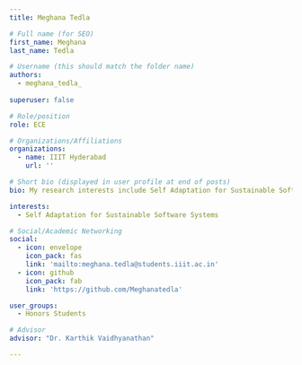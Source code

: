```yaml
---
title: Meghana Tedla 

# Full name (for SEO)
first_name: Meghana
last_name: Tedla

# Username (this should match the folder name)
authors:
  - meghana_tedla_
  
superuser: false

# Role/position
role: ECE

# Organizations/Affiliations
organizations:
  - name: IIIT Hyderabad
    url: ''

# Short bio (displayed in user profile at end of posts)
bio: My research interests include Self Adaptation for Sustainable Software Systems

interests:
  - Self Adaptation for Sustainable Software Systems

# Social/Academic Networking
social:
  - icon: envelope
    icon_pack: fas
    link: 'mailto:meghana.tedla@students.iiit.ac.in'
  - icon: github
    icon_pack: fab
    link: 'https://github.com/Meghanatedla'

user_groups:
  - Honors Students

# Advisor
advisor: "Dr. Karthik Vaidhyanathan"

---
```

<!-- BIO Here -->
